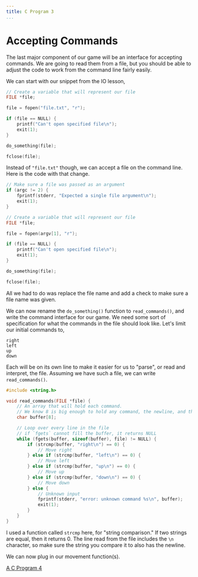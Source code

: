 ```yaml
---
title: C Program 3
...
```


# Accepting Commands

The last major component of our game will be an interface for accepting
commands. We are going to read them from a file, but you should be able to
adjust the code to work from the command line fairly easily.

We can start with our snippet from the IO lesson,

```c
// Create a variable that will represent our file
FILE *file;

file = fopen("file.txt", "r");

if (file == NULL) {
    printf("Can't open specified file\n");
    exit(1);
}

do_something(file);

fclose(file);
```

Instead of `"file.txt"` though, we can accept a file on the command line. Here
is the code with that change.

```c
// Make sure a file was passed as an argument
if (argc != 2) {
    fprintf(stderr, "Expected a single file argument\n");
    exit(1);
}

// Create a variable that will represent our file
FILE *file;

file = fopen(argv[1], "r");

if (file == NULL) {
    printf("Can't open specified file\n");
    exit(1);
}

do_something(file);

fclose(file);
```

All we had to do was replace the file name and add a check to make sure a file
name was given.

We can now rename the `do_something()` function to `read_commands()`, and write
the command interface for our game. We need some sort of specification for
what the commands in the file should look like. Let's limit our initial commands
to,

    right
    left
    up
    down

Each will be on its own line to make it easier for us to "parse", or read and
interpret, the file. Assuming we have such a file, we can write
`read_commands()`.

```c
#include <string.h>

void read_commands(FILE *file) {
    // An array that will hold each command.
    // We know 8 is big enough to hold any command, the newline, and the null
    char buffer[8];

    // Loop over every line in the file
    // if `fgets` cannot fill the buffer, it returns NULL
    while (fgets(buffer, sizeof(buffer), file) != NULL) {
        if (strcmp(buffer, "right\n") == 0) {
            // Move right
        } else if (strcmp(buffer, "left\n") == 0) {
            // Move left
        } else if (strcmp(buffer, "up\n") == 0) {
            // Move up
        } else if (strcmp(buffer, "down\n") == 0) {
            // Move down
        } else {
            // Unknown input
            fprintf(stderr, "error: unknown command %s\n", buffer);
            exit(1);
        }
    }
}
```

I used a function called `strcmp` here, for "string comparison." If two strings
are equal, then it returns 0. The line read from the file includes the `\n`
character, so make sure the string you compare it to also
has the newline.

We can now plug in our movement function(s).

[A C Program 4](21-c-program4.html)
